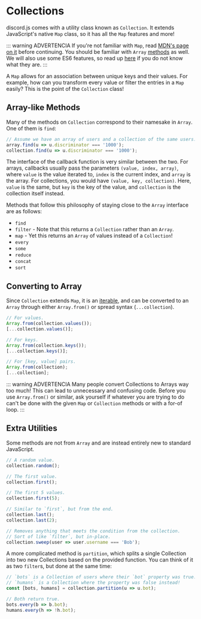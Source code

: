 # Collections

discord.js comes with a utility class known as `Collection`.
It extends JavaScript's native `Map` class, so it has all the `Map` features and more!  

::: warning ADVERTENCIA
If you're not familiar with `Map`, read [MDN's page on it](https://developer.mozilla.org/en-US/docs/Web/JavaScript/Reference/Global_Objects/Map) before continuing. You should be familiar with `Array` [methods](https://developer.mozilla.org/en-US/docs/Web/JavaScript/Reference/Global_Objects/Array) as well. We will also use some ES6 features, so read up [here](/additional-info/es6-syntax.md) if you do not know what they are.
:::

A `Map` allows for an association between unique keys and their values.
For example, how can you transform every value or filter the entries in a `Map` easily?
This is the point of the `Collection` class!

## Array-like Methods

Many of the methods on `Collection` correspond to their namesake in `Array`. One of them is `find`:

```js
// Assume we have an array of users and a collection of the same users.
array.find(u => u.discriminator === '1000');
collection.find(u => u.discriminator === '1000');
```

The interface of the callback function is very similar between the two.
For arrays, callbacks usually pass the parameters `(value, index, array)`, where `value` is the value iterated to,
`index` is the current index, and `array` is the array. For collections, you would have `(value, key, collection)`.
Here, `value` is the same, but `key` is the key of the value, and `collection` is the collection itself instead.  

Methods that follow this philosophy of staying close to the `Array` interface are as follows:

- `find`
- `filter` - Note that this returns a `Collection` rather than an `Array`.
- `map` - Yet this returns an `Array` of values instead of a `Collection`!
- `every`
- `some`
- `reduce`
- `concat`
- `sort`

## Converting to Array

Since `Collection` extends `Map`, it is an [iterable](https://developer.mozilla.org/en-US/docs/Web/JavaScript/Reference/Iteration_protocols), and can be converted to an `Array` through either `Array.from()` or spread syntax (`...collection`).

```js
// For values.
Array.from(collection.values());
[...collection.values()];

// For keys.
Array.from(collection.keys());
[...collection.keys()];

// For [key, value] pairs.
Array.from(collection);
[...collection];
```

::: warning ADVERTENCIA
Many people convert Collections to Arrays way too much! This can lead to unnecessary and confusing code. Before you use `Array.from()` or similar, ask yourself if whatever you are trying to do can't be done with the given `Map` or `Collection` methods or with a for-of loop.
:::

## Extra Utilities

Some methods are not from `Array` and are instead entirely new to standard JavaScript.

```js
// A random value.
collection.random();

// The first value.
collection.first();

// The first 5 values.
collection.first(5);

// Similar to `first`, but from the end.
collection.last();
collection.last(2);

// Removes anything that meets the condition from the collection.
// Sort of like `filter`, but in-place.
collection.sweep(user => user.username === 'Bob');
```

A more complicated method is `partition`, which splits a single Collection into two new Collections based on the provided function.
You can think of it as two `filter`s, but done at the same time:

```js
// `bots` is a Collection of users where their `bot` property was true.
// `humans` is a Collection where the property was false instead!
const [bots, humans] = collection.partition(u => u.bot);

// Both return true.
bots.every(b => b.bot);
humans.every(h => !h.bot);
```
